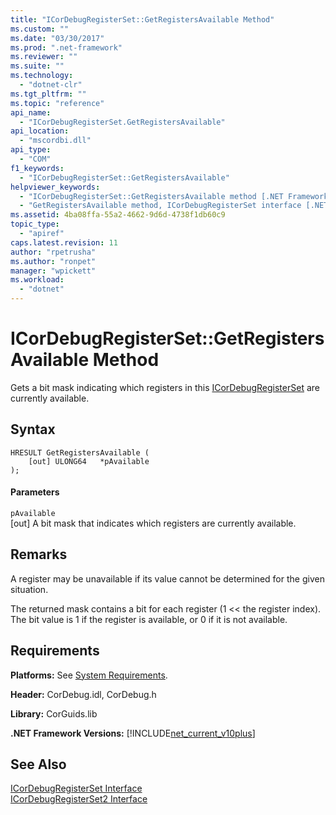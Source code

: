 ```yaml
---
title: "ICorDebugRegisterSet::GetRegistersAvailable Method"
ms.custom: ""
ms.date: "03/30/2017"
ms.prod: ".net-framework"
ms.reviewer: ""
ms.suite: ""
ms.technology: 
  - "dotnet-clr"
ms.tgt_pltfrm: ""
ms.topic: "reference"
api_name: 
  - "ICorDebugRegisterSet.GetRegistersAvailable"
api_location: 
  - "mscordbi.dll"
api_type: 
  - "COM"
f1_keywords: 
  - "ICorDebugRegisterSet::GetRegistersAvailable"
helpviewer_keywords: 
  - "ICorDebugRegisterSet::GetRegistersAvailable method [.NET Framework debugging]"
  - "GetRegistersAvailable method, ICorDebugRegisterSet interface [.NET Framework debugging]"
ms.assetid: 4ba08ffa-55a2-4662-9d6d-4738f1db60c9
topic_type: 
  - "apiref"
caps.latest.revision: 11
author: "rpetrusha"
ms.author: "ronpet"
manager: "wpickett"
ms.workload: 
  - "dotnet"
---
```

# ICorDebugRegisterSet::GetRegistersAvailable Method
Gets a bit mask indicating which registers in this [ICorDebugRegisterSet](../../../../docs/framework/unmanaged-api/debugging/icordebugregisterset-interface.md) are currently available.  
  
## Syntax  
  
```  
HRESULT GetRegistersAvailable (  
    [out] ULONG64   *pAvailable  
);  
```  
  
#### Parameters  
 `pAvailable`  
 [out] A bit mask that indicates which registers are currently available.  
  
## Remarks  
 A register may be unavailable if its value cannot be determined for the given situation.  
  
 The returned mask contains a bit for each register (1 << the register index). The bit value is 1 if the register is available, or 0 if it is not available.  
  
## Requirements  
 **Platforms:** See [System Requirements](../../../../docs/framework/get-started/system-requirements.md).  
  
 **Header:** CorDebug.idl, CorDebug.h  
  
 **Library:** CorGuids.lib  
  
 **.NET Framework Versions:** [!INCLUDE[net_current_v10plus](../../../../includes/net-current-v10plus-md.md)]  
  
## See Also  
 [ICorDebugRegisterSet Interface](../../../../docs/framework/unmanaged-api/debugging/icordebugregisterset-interface.md)  
 [ICorDebugRegisterSet2 Interface](../../../../docs/framework/unmanaged-api/debugging/icordebugregisterset2-interface.md)

